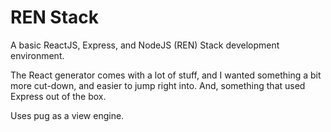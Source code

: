 # REN Stack
A basic ReactJS, Express, and NodeJS (REN) Stack development environment.

The React generator comes with a lot of stuff, and I wanted something a bit more cut-down, and easier to jump right into. And, something that used Express out of the box.

Uses pug as a view engine.
